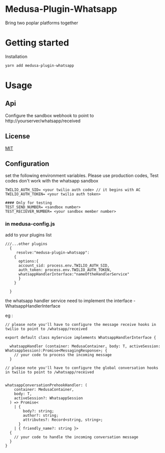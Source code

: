 # Medusa-Plugin-Whatsapp

Bring two poplar platforms together

# Getting started

Installation

```bash
yarn add medusa-plugin-whatsapp
```

# Usage

## Api

Configure the sandbox webhook to point to http://yourserver/whatsapp/received

## License
[MIT](https://choosealicense.com/licenses/mit/)


## Configuration

set the following environment variables. Please use production codes, Test codes don't work with the whatsapp sandbox
```
TWILIO_AUTH_SID= <your twilio auth code> // it begins with AC
TWILIO_AUTH_TOKEN= <your twilio auth token>

#### Only for testing
TEST_SEND_NUMBER= <sandbox number>
TEST_RECIEVER_NUMBER= <your sandbox member number>
```
### in medusa-config.js

add to your plugins list
```
///...other plugins
  {
     resolve:"medusa-plugin-whatsapp":
    {
      options:{
      account_sid: process.env.TWILIO_AUTH_SID,
      auth_token: process.env.TWILIO_AUTH_TOKEN,
      whatsappHandlerInterface:"nameOftheHandlerService"
      }
    }

  }

```

the whatsapp handler service need to implement the interface - WhatsappHandlerInterface

eg : 
```
// please note you'll have to configure the message receive hooks in twilio to point to /whatsapp/received

export default class myService implements WhatsappHandlerInterface {

  whatsappHandler (container: MedusaContainer, body: T, activeSession: WhatsappSession):Promise<MessagingResponse>; {
    // your code to process the incoming message
  }

// please note you'll have to configure the global conversation hooks in twilio to point to /whatsapp/received


whatsappConversationPrehookHandler: (
    container: MedusaContainer,
    body: T,
    activeSession?: WhatsappSession
  ) => Promise<
    | {
        body?: string;
        author?: string;
        attributes?: Record<string, string>;
      }
    | { friendly_name?: string }>
  {
    // your code to handle the incoming conversation message
  }
}

```